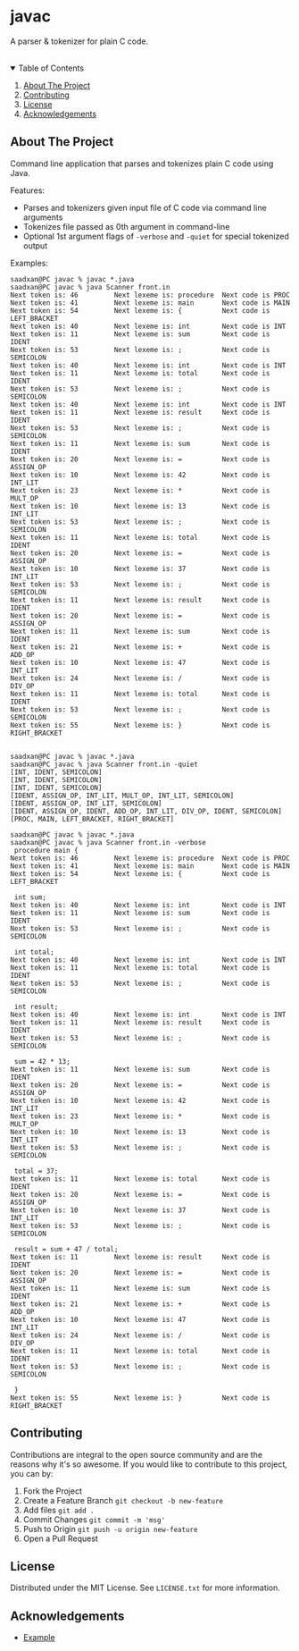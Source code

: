 # javac
A parser &amp; tokenizer for plain C code.

<br>

<!-- TABLE OF CONTENTS -->
<details open="open">
  <summary>Table of Contents</summary>
  <ol>
    <li><a href="#about-the-project">About The Project</a></li>
    <li><a href="#contributing">Contributing</a></li>
    <li><a href="#license">License</a></li>
    <li><a href="#acknowledgements">Acknowledgements</a></li>
  </ol>
</details>



<!-- ABOUT THE PROJECT -->
## About The Project

Command line application that parses and tokenizes plain C code using Java. 

Features:
* Parses and tokenizers given input file of C code via command line arguments
* Tokenizes file passed as 0th argument in command-line
* Optional 1st argument flags of `-verbose` and `-quiet` for special tokenized output

Examples:

```console
saadxan@PC javac % javac *.java
saadxan@PC javac % java Scanner front.in
Next token is: 46         Next lexeme is: procedure  Next code is PROC      
Next token is: 41         Next lexeme is: main       Next code is MAIN      
Next token is: 54         Next lexeme is: {          Next code is LEFT_BRACKET
Next token is: 40         Next lexeme is: int        Next code is INT       
Next token is: 11         Next lexeme is: sum        Next code is IDENT     
Next token is: 53         Next lexeme is: ;          Next code is SEMICOLON 
Next token is: 40         Next lexeme is: int        Next code is INT       
Next token is: 11         Next lexeme is: total      Next code is IDENT     
Next token is: 53         Next lexeme is: ;          Next code is SEMICOLON 
Next token is: 40         Next lexeme is: int        Next code is INT       
Next token is: 11         Next lexeme is: result     Next code is IDENT     
Next token is: 53         Next lexeme is: ;          Next code is SEMICOLON 
Next token is: 11         Next lexeme is: sum        Next code is IDENT     
Next token is: 20         Next lexeme is: =          Next code is ASSIGN_OP 
Next token is: 10         Next lexeme is: 42         Next code is INT_LIT   
Next token is: 23         Next lexeme is: *          Next code is MULT_OP   
Next token is: 10         Next lexeme is: 13         Next code is INT_LIT   
Next token is: 53         Next lexeme is: ;          Next code is SEMICOLON 
Next token is: 11         Next lexeme is: total      Next code is IDENT     
Next token is: 20         Next lexeme is: =          Next code is ASSIGN_OP 
Next token is: 10         Next lexeme is: 37         Next code is INT_LIT   
Next token is: 53         Next lexeme is: ;          Next code is SEMICOLON 
Next token is: 11         Next lexeme is: result     Next code is IDENT     
Next token is: 20         Next lexeme is: =          Next code is ASSIGN_OP 
Next token is: 11         Next lexeme is: sum        Next code is IDENT     
Next token is: 21         Next lexeme is: +          Next code is ADD_OP    
Next token is: 10         Next lexeme is: 47         Next code is INT_LIT   
Next token is: 24         Next lexeme is: /          Next code is DIV_OP    
Next token is: 11         Next lexeme is: total      Next code is IDENT     
Next token is: 53         Next lexeme is: ;          Next code is SEMICOLON 
Next token is: 55         Next lexeme is: }          Next code is RIGHT_BRACKET


```

```console
saadxan@PC javac % javac *.java                
saadxan@PC javac % java Scanner front.in -quiet
[INT, IDENT, SEMICOLON]
[INT, IDENT, SEMICOLON]
[INT, IDENT, SEMICOLON]
[IDENT, ASSIGN_OP, INT_LIT, MULT_OP, INT_LIT, SEMICOLON]
[IDENT, ASSIGN_OP, INT_LIT, SEMICOLON]
[IDENT, ASSIGN_OP, IDENT, ADD_OP, INT_LIT, DIV_OP, IDENT, SEMICOLON]
[PROC, MAIN, LEFT_BRACKET, RIGHT_BRACKET]
```

```console
saadxan@PC javac % javac *.java                  
saadxan@PC javac % java Scanner front.in -verbose
 procedure main {
Next token is: 46         Next lexeme is: procedure  Next code is PROC      
Next token is: 41         Next lexeme is: main       Next code is MAIN      
Next token is: 54         Next lexeme is: {          Next code is LEFT_BRACKET

 int sum;
Next token is: 40         Next lexeme is: int        Next code is INT       
Next token is: 11         Next lexeme is: sum        Next code is IDENT     
Next token is: 53         Next lexeme is: ;          Next code is SEMICOLON 

 int total;
Next token is: 40         Next lexeme is: int        Next code is INT       
Next token is: 11         Next lexeme is: total      Next code is IDENT     
Next token is: 53         Next lexeme is: ;          Next code is SEMICOLON 

 int result;
Next token is: 40         Next lexeme is: int        Next code is INT       
Next token is: 11         Next lexeme is: result     Next code is IDENT     
Next token is: 53         Next lexeme is: ;          Next code is SEMICOLON 

 sum = 42 * 13;
Next token is: 11         Next lexeme is: sum        Next code is IDENT     
Next token is: 20         Next lexeme is: =          Next code is ASSIGN_OP 
Next token is: 10         Next lexeme is: 42         Next code is INT_LIT   
Next token is: 23         Next lexeme is: *          Next code is MULT_OP   
Next token is: 10         Next lexeme is: 13         Next code is INT_LIT   
Next token is: 53         Next lexeme is: ;          Next code is SEMICOLON 

 total = 37;
Next token is: 11         Next lexeme is: total      Next code is IDENT     
Next token is: 20         Next lexeme is: =          Next code is ASSIGN_OP 
Next token is: 10         Next lexeme is: 37         Next code is INT_LIT   
Next token is: 53         Next lexeme is: ;          Next code is SEMICOLON 

 result = sum + 47 / total;
Next token is: 11         Next lexeme is: result     Next code is IDENT     
Next token is: 20         Next lexeme is: =          Next code is ASSIGN_OP 
Next token is: 11         Next lexeme is: sum        Next code is IDENT     
Next token is: 21         Next lexeme is: +          Next code is ADD_OP    
Next token is: 10         Next lexeme is: 47         Next code is INT_LIT   
Next token is: 24         Next lexeme is: /          Next code is DIV_OP    
Next token is: 11         Next lexeme is: total      Next code is IDENT     
Next token is: 53         Next lexeme is: ;          Next code is SEMICOLON 

 }
Next token is: 55         Next lexeme is: }          Next code is RIGHT_BRACKET

```


<!-- CONTRIBUTING -->
## Contributing

Contributions are integral to the open source community and are the reasons why it's so awesome. If you would like to contribute to this project, you can by: 

1. Fork the Project
2. Create a Feature Branch `git checkout -b new-feature`
3. Add files `git add .`
4. Commit Changes `git commit -m 'msg'`
5. Push to Origin `git push -u origin new-feature`
6. Open a Pull Request



<!-- LICENSE -->
## License

Distributed under the MIT License. See `LICENSE.txt` for more information.



<!-- ACKNOWLEDGEMENTS -->
## Acknowledgements

* [Example](https://www.example.com)
